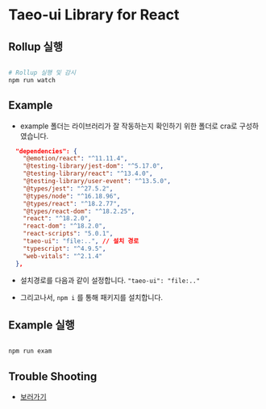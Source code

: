 # Taeo-ui Library for React

## Rollup 실행

```bash

# Rollup 실행 및 감시
npm run watch


```

## Example

- example 폴더는 라이브러리가 잘 작동하는지 확인하기 위한 폴더로 cra로 구성하였습니다.

```json
  "dependencies": {
    "@emotion/react": "^11.11.4",
    "@testing-library/jest-dom": "^5.17.0",
    "@testing-library/react": "^13.4.0",
    "@testing-library/user-event": "^13.5.0",
    "@types/jest": "^27.5.2",
    "@types/node": "^16.18.96",
    "@types/react": "^18.2.77",
    "@types/react-dom": "^18.2.25",
    "react": "^18.2.0",
    "react-dom": "^18.2.0",
    "react-scripts": "5.0.1",
    "taeo-ui": "file:..", // 설치 경로
    "typescript": "^4.9.5",
    "web-vitals": "^2.1.4"
  },

```

- 설치경로를 다음과 같이 설정합니다. `"taeo-ui": "file:.."`

- 그리고나서, `npm i` 를 통해 패키지를 설치합니다.

## Example 실행

```bash

npm run exam

```

## Trouble Shooting

- [보러가기](https://tkolab.tistory.com/search/rollup)

